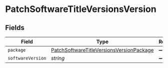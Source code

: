 # PatchSoftwareTitleVersionsVersion


## Fields

| Field                                                                                                       | Type                                                                                                        | Required                                                                                                    | Description                                                                                                 | Example                                                                                                     |
| ----------------------------------------------------------------------------------------------------------- | ----------------------------------------------------------------------------------------------------------- | ----------------------------------------------------------------------------------------------------------- | ----------------------------------------------------------------------------------------------------------- | ----------------------------------------------------------------------------------------------------------- |
| `package`                                                                                                   | [PatchSoftwareTitleVersionsVersionPackage](../../models/shared/patchsoftwaretitleversionsversionpackage.md) | :heavy_minus_sign:                                                                                          | N/A                                                                                                         |                                                                                                             |
| `softwareVersion`                                                                                           | *string*                                                                                                    | :heavy_minus_sign:                                                                                          | N/A                                                                                                         | 65.0.3325.181                                                                                               |